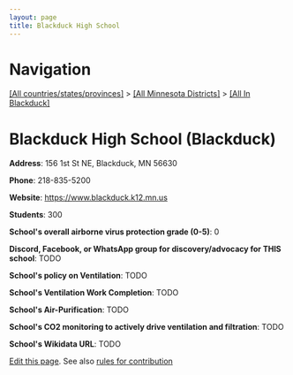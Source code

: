 ```yaml
---
layout: page
title: Blackduck High School
---
```

# Navigation

[[All countries/states/provinces]](../../..) > [[All Minnesota Districts]](../..) > [[All In Blackduck]](..)

# Blackduck High School (Blackduck)

**Address**: 156 1st St NE, Blackduck, MN 56630

**Phone**: 218-835-5200

**Website**: <https://www.blackduck.k12.mn.us>

**Students**: 300

**School's overall airborne virus protection grade (0-5)**: 0

**Discord, Facebook, or WhatsApp group for discovery/advocacy for THIS school**: TODO

**School's policy on Ventilation**: TODO

**School's Ventilation Work Completion**: TODO

**School's Air-Purification**: TODO

**School's CO2 monitoring to actively drive ventilation and filtration**: TODO

**School's Wikidata URL**: TODO


[Edit this page](https://github.com/ventilate-schools/MN/edit/main/./Blackduck/Blackduck_High_School.md). See also [rules for contribution](../../../contribution-rules/)